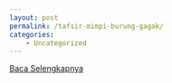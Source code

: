 ```yaml
---
layout: post
permalink: /tafsir-mimpi-burung-gagak/
categories:
    - Uncategorized
---
```


[Baca Selengkapnya](/02)